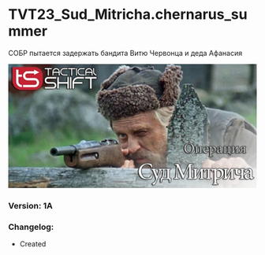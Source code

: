 # TVT23_Sud_Mitricha.chernarus_summer
СОБР пытается задержать бандита Витю Червонца и деда Афанасия

<img src='https://github.com/rempopo/TVT23_Sud_Mitricha.chernarus_summer/raw/main/overview.jpg' />	

### Version: 1A

### Changelog:
- Created
